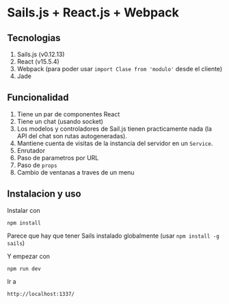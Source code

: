 # Sails.js + React.js  + Webpack

## Tecnologias

1. Sails.js (v0.12.13)
2. React (v15.5.4)
3. Webpack (para poder usar `import Clase from 'modulo'` desde el cliente)
4. Jade

## Funcionalidad

1. Tiene un par de componentes React
2. Tiene un chat (usando socket)
3. Los modelos y controladores de Sail.js tienen practicamente nada (la API del chat son rutas autogeneradas).
4. Mantiene cuenta de visitas de la instancia del servidor en un `Service`.
5. Enrutador
 1. Paso de parametros por URL
 2. Paso de `props`
 3. Cambio de ventanas a traves de un menu


## Instalacion y uso

Instalar con 

```
npm install
```

Parece que hay que tener Sails instalado globalmente (usar `npm install -g sails`)

Y empezar con

```
npm run dev
```

Ir a 

```
http://localhost:1337/
```

